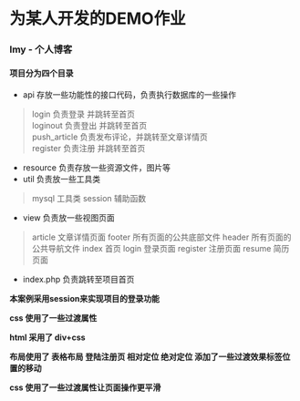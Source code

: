 # 为某人开发的DEMO作业

### lmy - 个人博客

#### 项目分为四个目录

 - api 存放一些功能性的接口代码，负责执行数据库的一些操作
	
> login 负责登录 并跳转至首页   	
> loginout 负责登出 并跳转至首页   	
> push_article 负责发布评论，并跳转至文章详情页   	
> register 负责注册 并跳转至首页

 - resource 负责存放一些资源文件，图片等
 - util 负责放一些工具类
> mysql 工具类
>session 辅助函数

 - view 负责放一些视图页面
> article	文章详情页面
>footer	所有页面的公共底部文件
>header  所有页面的公共导航文件
>index	首页
>login	登录页面
>register	注册页面
>resume	简历页面
 - index.php 负责跳转至项目首页

    
**本案例采用session来实现项目的登录功能**

**css 使用了一些过渡属性**

**html 采用了 div+css**

**布局使用了 表格布局 登陆注册页
相对定位 绝对定位 添加了一些过渡效果标签位置的移动**

**css 使用了一些过渡属性让页面操作更平滑**



